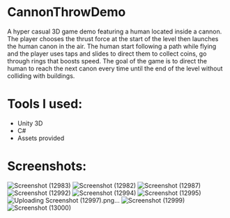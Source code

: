 # CannonThrowDemo
A hyper casual 3D game demo featuring a human located inside a cannon. The player chooses the thrust force at the start of the level then launches the human canon in the air. The human start following a path while flying and the player uses taps and slides to direct them to collect coins, go through rings that boosts speed. The goal of the game is to direct the human to reach the next canon every time until the end of the level without colliding with buildings.

# Tools I used:
- Unity 3D
- C#
- Assets provided

# Screenshots:
![Screenshot (12983)](https://user-images.githubusercontent.com/39882287/125127807-02972000-e0f5-11eb-97cf-dd68989c6cc1.png)
![Screenshot (12982)](https://user-images.githubusercontent.com/39882287/125127815-0460e380-e0f5-11eb-9e26-60973776fcec.png)
![Screenshot (12987)](https://user-images.githubusercontent.com/39882287/125127835-0aef5b00-e0f5-11eb-8f6e-51fb5772e66b.png)
![Screenshot (12992)](https://user-images.githubusercontent.com/39882287/125127843-0e82e200-e0f5-11eb-8e36-20653468e33f.png)
 ![Screenshot (12994)](https://user-images.githubusercontent.com/39882287/125127987-4427cb00-e0f5-11eb-8b1e-c5ed91caf3e7.png)
![Screenshot (12995)](https://user-images.githubusercontent.com/39882287/125127859-12aeff80-e0f5-11eb-81d3-a29af2385105.png)
![Uploading Screenshot (12997).png…]()
![Screenshot (12999)](https://user-images.githubusercontent.com/39882287/125127900-265a6600-e0f5-11eb-8b86-aafe21af8cc0.png)
![Screenshot (13000)](https://user-images.githubusercontent.com/39882287/125127903-278b9300-e0f5-11eb-9a2d-613b07445041.png)

